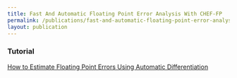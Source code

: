 ```yaml
---
title: Fast And Automatic Floating Point Error Analysis With CHEF-FP
permalink: /publications/fast-and-automatic-floating-point-error-analysis-with-chef-fp
layout: publication
---
```


### Tutorial

[How to Estimate Floating Point Errors Using Automatic Differentiation]( https://compiler-research.org/tutorials/fp_error_estimation_clad_tutorial/ )
